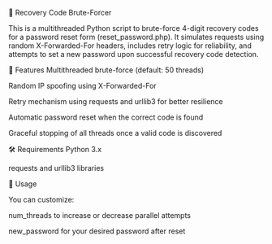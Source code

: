 🔐 Recovery Code Brute-Forcer

This is a multithreaded Python script to brute-force 4-digit recovery codes for a password reset form (reset_password.php).
It simulates requests using random X-Forwarded-For headers, includes retry logic for reliability, and attempts to set a new password upon successful recovery code detection.

🚀 Features
Multithreaded brute-force (default: 50 threads)

Random IP spoofing using X-Forwarded-For

Retry mechanism using requests and urllib3 for better resilience

Automatic password reset when the correct code is found

Graceful stopping of all threads once a valid code is discovered

🛠 Requirements
Python 3.x

requests and urllib3 libraries

🧪 Usage

You can customize:

num_threads to increase or decrease parallel attempts

new_password for your desired password after reset

